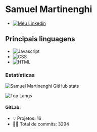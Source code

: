# Samuel Martinenghi

* [<img alt="Meu Linkedin" src="https://img.shields.io/badge/-Meu%20Linkedin-white?logo=linkedin&logoColor=blue">](https://br.linkedin.com/in/samuel-martinenghi)

## Principais linguagens
* <img alt="Javascript" src="https://img.shields.io/badge/-javascript-yellow?logo=javascript&logoColor=black">
* <img alt="CSS" src="https://img.shields.io/badge/-CSS-blue?logo=css3&logoColor=black">
* <img alt="HTML" src="https://img.shields.io/badge/-HTML-orange?logo=html5&logoColor=black">

### Estatísticas

![Samuel Martinenghi GitHub stats](https://github-readme-stats.vercel.app/api?username=Hai-San&include_all_commits=true&show_icons=true&theme=dark&count_private=true)

![Top Langs](https://github-readme-stats.vercel.app/api/top-langs/?username=Hai-San&layout=compact&custom_title=Linguagens%20mais%20utilizadas&theme=dark)

#### GitLab:
* 💡 Projetos: 16
* 👨‍💻 Total de commits: 3294
